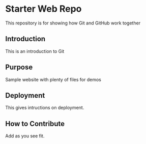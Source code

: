 # Starter Web Repo

This repository is for showing how Git and GitHub work together

## Introduction
This is an introduction to Git

## Purpose

Sample website with plenty of files for demos

## Deployment
This gives intructions on deployment. 

## How to Contribute

Add as you see fit. 
